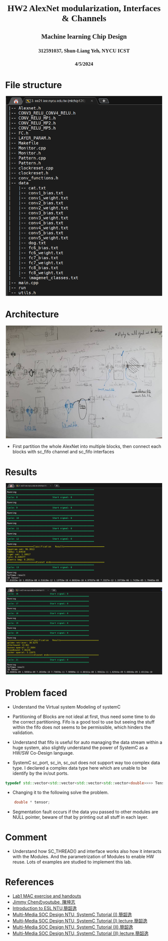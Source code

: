 # <strong><font face = "Times New Roman"><p style="text-align: center;">HW2 AlexNet modularization, Interfaces & Channels</p></font></strong>
## <font face = "Times New Roman"><p style="text-align: center;">Machine learning Chip Design</p></font>
### <font face = "Times New Roman"><p style="text-align: center;">312591037, Shun-Liang Yeh, NYCU ICST</p></font>
### <font face = "Times New Roman"><p style="text-align: center;">4/5/2024</p></font>


# File structure
<p align="center">
  <img src="./file_structure.png" width="500" heigh ="500">
</p>

<div style="page-break-after: always;"></div>

# Architecture
<p align="center">
  <img src="./architecture_block_diagram.jpg" width="500" heigh ="500">
</p>

- First partition the whole AlexNet into multiple blocks, then connect each blocks with sc_fifo channel and sc_fifo interfaces
<div style="page-break-after: always;"></div>

# Results
<p align="center">
  <img src="./Cat_result.png" width="500" heigh ="500">
</p>

<p align="center">
  <img src="./Dog_result.png" width="500" heigh ="500">
</p>

<div style="page-break-after: always;"></div>

# Problem faced
- Understand the Virtual system Modeling of systemC

- Partitioning of Blocks are not ideal at first, thus need some time to do the correct partitioning. Fifo is a good tool to use but seeing the stuff within the fifo does not seems to be permissible, which hinders the validation.

- Understand that fifo is useful for auto managing the data stream within a huge system, also slightly understand the power of SystemC as a HW/SW Co-Design language.

- SystemC sc_port, sc_in, sc_out does not support way too complex data type. I declared a complex data type here which are unable to be identify by the in/out ports.
```C++
typedef std::vector<std::vector<std::vector<std::vector<double>>>> Tensor4d;
```
- Changing it to the following solve the problem.
```C++
    double * tensor;
```

- Segmentation fault occurs if the data you passed to other modules are NULL pointer, beware of that by printing out all stuff in each layer.


# Comment
- Understand how SC_THREAD() and interface works also how it interacts with the Modules. And the parametrization of Modules to enable HW reuse. Lots of examples are studied to implement this lab.

# References
- [Lab1 MAC exercise and handouts]()
- [Jimmy Chenのyoutube, 陳坤志](https://www.youtube.com/watch?v=W-wPa8nNc74)
- [Introduction to ESL NTU,簡韶逸](https://camdemy.com/media/26605)
- [Multi-Media SOC Design NTU, SystemC Tutorial (I),簡韶逸](chrome-extension://efaidnbmnnnibpcajpcglclefindmkaj/http://media.ee.ntu.edu.tw/courses/msoc/slide/02_SystemC_Tutorial.pdf)
- [Multi-Media SOC Design NTU, SystemC Tutorial (I) lecture,簡韶逸](https://camdemy.com/media/24282)
- [Multi-Media SOC Design NTU, SystemC Tutorial (II),簡韶逸](chrome-extension://efaidnbmnnnibpcajpcglclefindmkaj/http://media.ee.ntu.edu.tw/courses/msoc/slide/02_SystemC_Tutorial.pdf)
- [Multi-Media SOC Design NTU, SystemC Tutorial (II) lecture,簡韶逸](https://camdemy.com/media/24319)
